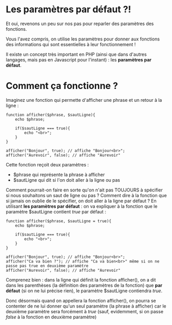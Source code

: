 # Les paramètres par défaut ?!
Et oui, revenons un peu sur nos pas pour reparler des paramètres des fonctions.

Vous l'avez compris, on utilise les paramètres pour donner aux fonctions des informations qui sont essentielles à leur fonctionnement !

Il existe un concept très important en PHP (ainsi que dans d'autres langages, mais pas en Javascript pour l'instant) : les __paramètres par défaut__.

# Comment ça fonctionne ?
Imaginez une fonction qui permette d'afficher une phrase et un retour à la ligne :
```
function afficher($phrase, $sautLigne){
    echo $phrase;
    
    if($sautLigne === true){
        echo "<br>";
    }
}

afficher("Bonjour", true); // affiche "Bonjour<br>";
afficher("Aurevoir", false); // affiche "Aurevoir"
```
Cette fonction reçoit deux paramètres :
* $phrase qui représente la phrase à afficher
* $sautLigne qui dit si l'on doit aller à la ligne ou pas

Comment pourrait-on faire en sorte qu'on n'ait pas TOUJOURS à spécifier si nous souhaitons un saut de ligne ou pas ? Comment dire à la fonction que si jamais on oublie de le spécifier, on doit aller à la ligne par défaut ? En utilisant __les paramètres par défaut__ : on va expliquer à la fonction que le paramètre $sautLigne contient _true_ par défaut :

```
function afficher($phrase, $sautLigne = true){
    echo $phrase;
    
    if($sautLigne === true){
        echo "<br>";
    }
}

afficher("Bonjour", true); // affiche "Bonjour<br>";
afficher("Ca va bien ?"); // affiche "Ca va bien<br>" même si on ne passe pas true en deuxième paramètre
afficher("Aurevoir", false); // affiche "Aurevoir"
```

Comprenez bien : dans la ligne qui définit la fonction afficher(), on a dit dans les parenthèses (la définition des paramètres de la fonction) que __par défaut__ (si on ne lui précise rien), le paramètre $sautLigne contiendra _true_.

Donc désormais quand on appellera la fonction afficher(), on pourra se contenter de ne lui donner qu'un seul paramètre (la phrase à afficher) car le deuxième paramètre sera forcément à _true_ (sauf, evidemment, si on passe _false_ à la fonction en deuxième paramètre)